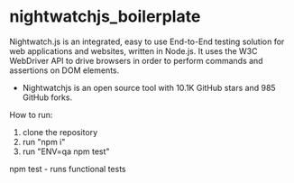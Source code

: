 # nightwatchjs_boilerplate

Nightwatch.js is an integrated, easy to use End-to-End testing solution for web applications and websites, written in Node.js. It uses the W3C WebDriver API to drive browsers in order to perform commands and assertions on DOM elements.

- Nightwatchjs is an open source tool with 10.1K GitHub stars and 985 GitHub forks.

How to run:

1. clone the repository
2. run "npm i"
3. run "ENV=qa npm test"

npm test - runs functional tests
